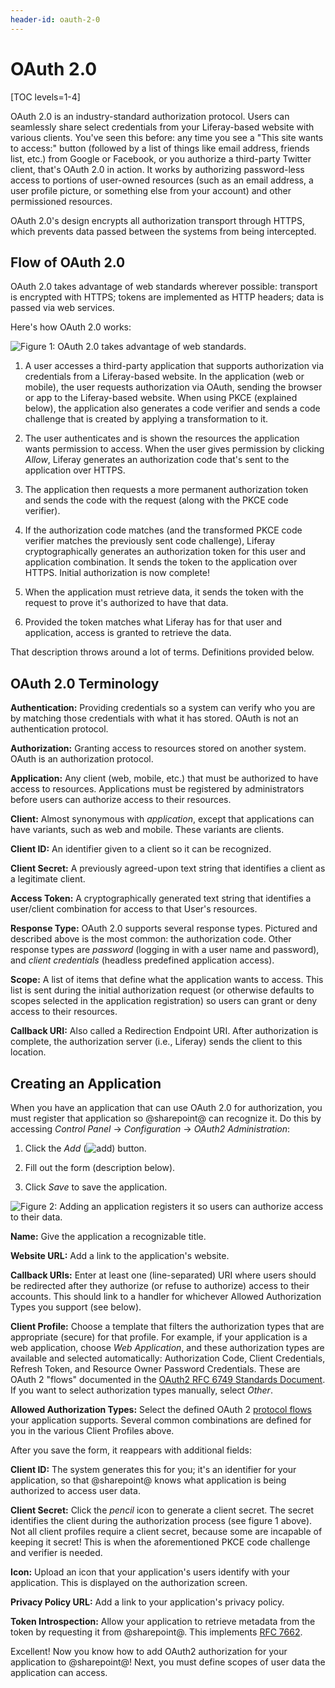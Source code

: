 ```yaml
---
header-id: oauth-2-0
---
```


# OAuth 2.0

[TOC levels=1-4]

OAuth 2.0 is an industry-standard authorization protocol. Users can seamlessly
share select credentials from your Liferay-based website with various clients.
You've seen this before: any time you see a "This site wants to access:" button
(followed by a list of things like email address, friends list, etc.) from
Google or Facebook, or you authorize a third-party Twitter client, that's OAuth
2.0 in action. It works by authorizing password-less access to portions of
user-owned resources (such as an email address, a user profile picture, or
something else from your account) and other permissioned resources.

OAuth 2.0's design encrypts all authorization transport through HTTPS, which
prevents data passed between the systems from being intercepted. 

## Flow of OAuth 2.0

OAuth 2.0 takes advantage of web standards wherever possible: transport is
encrypted with HTTPS; tokens are implemented as HTTP headers; data is passed via
web services. 

Here's how OAuth 2.0 works: 

![Figure 1: OAuth 2.0 takes advantage of web standards.](../../../images/oauth-flow.png)

1.  A user accesses a third-party application that supports authorization via
    credentials from a Liferay-based website. In the application (web or
    mobile), the user requests authorization via OAuth, sending the browser or
    app to the Liferay-based website. When using PKCE (explained below), the
    application also generates a code verifier and sends a code challenge that 
    is created by applying a transformation to it. 

2.  The user authenticates and is shown the resources the application wants
    permission to access. When the user gives permission by clicking *Allow*,
    Liferay generates an authorization code that's sent to the application over
    HTTPS. 

3.  The application then requests a more permanent authorization token and
    sends the code with the request (along with the PKCE code verifier). 

4.  If the authorization code matches (and the transformed PKCE code verifier
    matches the previously sent code challenge), Liferay cryptographically
    generates an authorization token for this user and application combination.
    It sends the token to the application over HTTPS. Initial authorization is
    now complete! 

5.  When the application must retrieve data, it sends the token with the request
    to prove it's authorized to have that data.

6.  Provided the token matches what Liferay has for that user and application,
    access is granted to retrieve the data. 

That description throws around a lot of terms. Definitions provided below. 

## OAuth 2.0 Terminology

**Authentication:** Providing credentials so a system can verify who you are by
matching those credentials with what it has stored. OAuth is not an
authentication protocol. 

**Authorization:** Granting access to resources stored on another system. OAuth
is an authorization protocol. 

**Application:** Any client (web, mobile, etc.) that must be authorized to have
access to resources. Applications must be registered by administrators before
users can authorize access to their resources. 

**Client:** Almost synonymous with *application*, except that applications can
have variants, such as web and mobile. These variants are clients. 

**Client ID:** An identifier given to a client so it can be recognized. 

**Client Secret:** A previously agreed-upon text string that identifies a client
as a legitimate client. 

**Access Token:** A cryptographically generated text string that identifies
a user/client combination for access to that User's resources. 

**Response Type:** OAuth 2.0 supports several response types. Pictured and
described above is the most common: the authorization code. Other response types
are *password* (logging in with a user name and password), and *client
credentials* (headless predefined application access). 

**Scope:** A list of items that define what the application wants to access.
This list is sent during the initial authorization request (or otherwise
defaults to scopes selected in the application registration) so users can grant
or deny access to their resources. 

**Callback URI:** Also called a Redirection Endpoint URI. After authorization is
complete, the authorization server (i.e., Liferay) sends the client to this
location. 

## Creating an Application

When you have an application that can use OAuth 2.0 for authorization, you must
register that application so @sharepoint@ can recognize it. Do this by accessing
*Control Panel* &rarr; *Configuration* &rarr; *OAuth2 Administration*: 

1.  Click the *Add* (![add](../../../images/icon-add.png)) button. 

2.  Fill out the form (description below). 

3.  Click *Save* to save the application. 

![Figure 2: Adding an application registers it so users can authorize access to their data.](../../../images/oauth-new-application.png)

**Name:** Give the application a recognizable title. 

**Website URL:** Add a link to the application's website. 

**Callback URIs:** Enter at least one (line-separated) URI where users should
be redirected after they authorize (or refuse to authorize) access to their
accounts. This should link to a handler for whichever Allowed Authorization
Types you support (see below). 

**Client Profile:** Choose a template that filters the authorization types
that are appropriate (secure) for that profile. For example, if your application
is a web application, choose *Web Application*, and these authorization types 
are available and selected automatically: Authorization Code, Client Credentials, 
Refresh Token, and Resource Owner Password Credentials. These are OAuth 2 "flows" 
documented in the 
[OAuth2 RFC 6749 Standards Document](https://tools.ietf.org/html/rfc6749). 
If you want to select authorization types manually, select *Other*. 

**Allowed Authorization Types:** Select the defined OAuth 2 
[protocol flows](https://tools.ietf.org/html/rfc6749#section-1.2) your
application supports. Several common combinations are defined for you in the
various Client Profiles above. 

After you save the form, it reappears with additional fields: 

**Client ID:** The system generates this for you; it's an identifier for your
application, so that @sharepoint@ knows what application is being authorized to
access user data. 

**Client Secret:** Click the *pencil* icon to generate a client secret. The
secret identifies the client during the authorization process (see figure
1 above). Not all client profiles require a client secret, because some are
incapable of keeping it secret! This is when the aforementioned PKCE code
challenge and verifier is needed.

**Icon:** Upload an icon that your application's users identify with your
application. This is displayed on the authorization screen. 

**Privacy Policy URL:** Add a link to your application's privacy policy. 

**Token Introspection:** Allow your application to retrieve metadata from the
token by requesting it from @sharepoint@. This implements 
[RFC 7662](https://tools.ietf.org/html/rfc7662).

Excellent! Now you know how to add OAuth2 authorization for your application to
@sharepoint@! Next, you must define scopes of user data the application can access.
